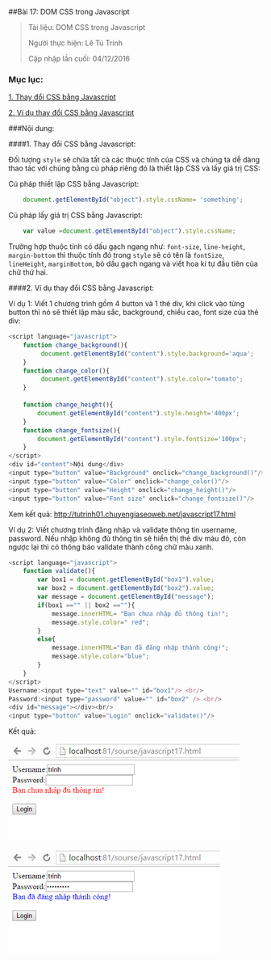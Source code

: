 ##Bài 17: DOM CSS trong Javascript

>Tài liệu: DOM CSS trong Javascript
>
>Người thực hiện: Lê Tú Trinh
>
>Cập nhập lần cuối: 04/12/2016

### Mục lục:

[1. Thay đổi CSS bằng Javascript](#1)

[2. Ví dụ thay đổi CSS bằng Javascript](#2)

###Nội dung:

<a name="1"></a>
####1. Thay đổi CSS bằng Javascript:

Đối tượng `style` sẽ chứa tất cả các thuộc tính của CSS và chúng ta dễ dàng thao tác với chúng bằng cú pháp riêng đó là thiết lập CSS và lấy giá trị CSS:

Cú pháp thiết lập CSS bằng Javascript:

```javascript
	document.getElementById("object").style.cssName= 'something';
```

Cú pháp lấy giá trị CSS bằng Javascript:

```javascript
	var value =document.getElementById("object").style.cssName;
```

Trường hợp thuộc tính có dấu gạch ngang như: `font-size`, `line-height`, `margin-bottom` thì thuộc tính đó trong `style` sẽ có tên là `fontSize`, `lineHeight`, `marginBottom`, bỏ dấu gạch ngang và viết hoa kí tự đầu tiên của chữ thứ hai.

<a name="2"></a>
####2. Ví dụ thay đổi CSS bằng Javascript:

Ví dụ 1: Viết 1 chương trình gồm 4 button và 1 thẻ div, khi click vào từng button thì nó sẽ thiết lập màu sắc, background, chiều cao, font size của thẻ div:

```javascript
<script language="javascript">
	function change_background(){
         document.getElementById("content").style.background='aqua';
    }
    function change_color(){
         document.getElementById("content").style.color='tomato';
    }
         	
    function change_height(){
        document.getElementById("content").style.height='400px';
    }
    function change_fontsize(){
        document.getElementById("content").style.fontSize='100px';
    }
</script>
<div id="content">Nội dung</div>
<input type="button" value="Background" onclick="change_background()"/>
<input type="button" value="Color" onclick="change_color()"/>
<input type="button" value="Height" onclick="change_height()"/>
<input type="button" value="Font size" onclick="change_fontsize()"/>
```
 Xem kết quả: http://tutrinh01.chuyengiaseoweb.net/javascript17.html

Ví dụ 2: Viết chương trình đăng nhập và validate thông tin username, password. Nếu nhập không đủ thông tin sẽ hiển thị thẻ div màu đỏ, còn ngược lại thì có thông báo validate thành công chữ màu xanh.

```javascript
<script language="javascript">
	function validate(){
		var box1 = document.getElementById("box1").value;
        var box2 = document.getElementById("box2").value;
        var message = document.getElementById("message");
        if(box1 =="" || box2 ==""){
         	message.innerHTML= "Bạn chưa nhập đủ thông tin!";
         	message.style.color=" red";
        }
        else{
         	message.innerHTML="Bạn đã đăng nhập thành công!";
         	message.style.color="blue";
        }
    }
</script>
Username:<input type="text" value="" id="box1"/> <br/>
Password:<input type="password" value="" id="box2" /> <br/>
<div id="message"></div><br/>
<input type="button" value="Login" onclick="validate()"/>
```

Kết quả:

![1](https://github.com/TrinhTu/web_developer/blob/master/Task15_Javascript_Course_01_Part_02/Bai_17_DOM%20CSS/1.png)

![2](https://github.com/TrinhTu/web_developer/blob/master/Task15_Javascript_Course_01_Part_02/Bai_17_DOM%20CSS/2.png)


